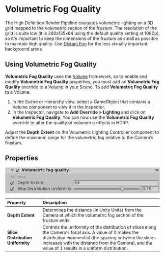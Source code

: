 # Volumetric Fog Quality

The High Definition Render Pipeline evaluates volumetric lighting on a 3D grid mapped to the volumetric section of the frustum. The resolution of the grid is quite low (it is 240x135x64 using the default quality setting at 1080p), so it's important to keep the dimensions of the frustum as small as possible to maintain high quality. Use [Distant Fog](Override-Volumetric-Fog.html#DistantFog) for the less visually important background areas.

## Using Volumetric Fog Quality

**Volumetric Fog Quality** uses the [Volume](Volumes.html) framework, so to enable and modify **Volumetric Fog Quality** properties, you must add an **Volumetric Fog Quality** override to a [Volume](Volumes.html) in your Scene. To add **Volumetric Fog Quality** to a Volume:

1. In the Scene or Hierarchy view, select a GameObject that contains a Volume component to view it in the Inspector.
2. In the Inspector, navigate to **Add Override > Lighting** and click on **Volumetric Fog Quality**. You can now use the **Volumetric Fog Quality** override to alter the quality of volumetric effects in HDRP.

Adjust the **Depth Extent** on the Volumetric Lighting Controller component to define the maximum range for the volumetric fog relative to the Camera’s frustum.

## Properties

![](Images/Override-VolumetricFogQuality1.png)

|**Property**| **Description**|
|:----------------------------- |:------------------------------------------------------------ |
| **Depth Extent** | Determines the distance (in Unity Units) from the Camera at which the volumetric fog section of the frustum ends. |
| **Slice Distribution Uniformity** | Controls the uniformity of the distribution of slices along the Camera's focal axis. A value of 0 makes the distribution exponential (the spacing between the slices increases with the distance from the Camera), and the value of 1 results in a uniform distribution. |

